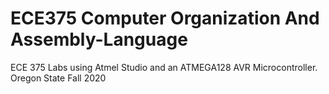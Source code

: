 # ECE375 Computer Organization And Assembly-Language
ECE 375 Labs using Atmel Studio and an ATMEGA128 AVR Microcontroller.
Oregon State Fall 2020
